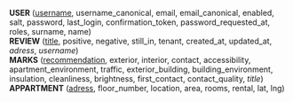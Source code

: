 **USER** (<ins>username</ins>, username_canonical, email, email_canonical, enabled, salt, password, last_login, confirmation_token, password_requested_at, roles, surname, name)  
**REVIEW** (<ins>title</ins>, positive, negative, still_in, tenant, created_at, updated_at, _adress_, _username_)  
**MARKS** (<ins>recommendation</ins>, exterior, interior, contact, accessibility, apartment_environment, traffic, exterior_building, building_environment, insulation, cleanliness, brightness, first_contact, contact_quality, _title_)  
**APPARTMENT** (<ins>adress</ins>, floor_number, location, area, rooms, rental, lat, lng)